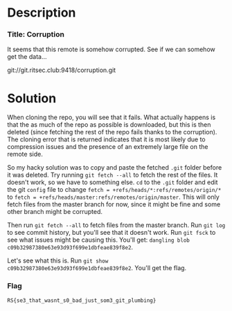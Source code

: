 # Description

### Title: Corruption

It seems that this remote is somehow corrupted. See if we can somehow get the data...

git://git.ritsec.club:9418/corruption.git

# Solution

When cloning the repo, you will see that it fails. What actually happens is that the as much of the repo as possible is downloaded, but this is then deleted (since fetching the rest of the repo fails thanks to the corruption). The cloning error that is returned indicates that it is most likely due to compression issues and the presence of an extremely large file on the remote side.

So my hacky solution was to copy and paste the fetched `.git` folder before it was deleted. Try running `git fetch --all` to fetch the rest of the files. It doesn't work, so we have to something else. `cd` to the `.git` folder and edit the git `config` file to change `fetch = +refs/heads/*:refs/remotes/origin/*` to `fetch = +refs/heads/master:refs/remotes/origin/master`. This will only fetch files from the master branch for now, since it might be fine and some other branch might be corrupted.

Then run `git fetch --all` to fetch files from the master branch. Run `git log` to see commit history, but you'll see that it doesn't work. Run `git fsck` to see what issues might be causing this. You'll get: `dangling blob c09b32987380e63e93d93f699e1dbfeae839f8e2`.

Let's see what this is. Run `git show c09b32987380e63e93d93f699e1dbfeae839f8e2`. You'll get the flag.

### Flag

`RS{se3_that_wasnt_s0_bad_just_som3_git_plumbing}`
